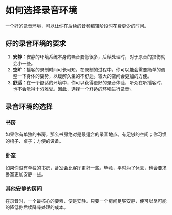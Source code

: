 # 如何选择录音环境

一个好的录音环境，可以让你在后续的音频编辑阶段时花费更少的时间。

## 好的录音环境的要求

1. **安静**：安静的环境系统本身的噪音要低很多，后续处理时，对于原音的损伤就会小一些。
2. **空旷**：播客的录制时间可长可短，在录制的过程中，你可以能会需要简单的调整一下身体的姿势，以缓解久坐的不舒适。较大的空间会更加的方便。
3. **舒适**：在一个舒适的环境中，你可以获得更好的录音体验，听众在听播客时，也不会觉得十分难受。因此，选择一个舒适的环境进行录音。

## 录音环境的选择

### 书房

如果你有单独的书房，那么书房绝对是最适合的录音地点。有足够的空间；你习惯的椅子、桌子；方便的设备。


### 卧室

如果你没有单独的书房，卧室会比客厅更好一些。毕竟，平时为了休息，也会要求卧室更加安静一些。

### 其他安静的房间

在录音时，一个最核心的要素，便是安静。只要一个房间足够安静，便可以尽可能的降低你后续降噪处理的成本。
